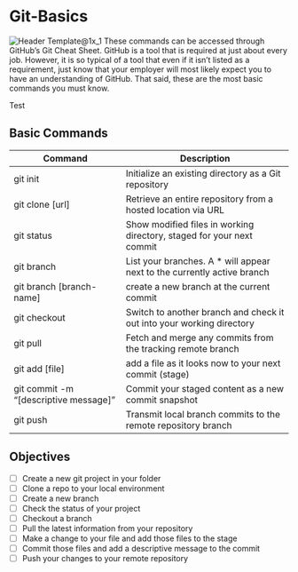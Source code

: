 # Git-Basics
![Header Template@1x_1](https://github.com/Carranco-Codes/Git-Basics/assets/10298176/48ead034-6f2c-4353-b5cb-46343052175a)
These commands can be accessed through GitHub’s Git Cheat Sheet. GitHub is a tool that is required
at just about every job. However, it is so typical of a tool that even if it isn’t listed as a requirement, just
know that your employer will most likely expect you to have an understanding of GitHub. That said, these are the most basic commands you must know.

Test

## Basic Commands
| Command                               |  Description                                                            |
|---------------------------------------|-------------------------------------------------------------------------|
| git init                              | Initialize an existing directory as a Git repository                    |
| git clone [url]                       | Retrieve an entire repository from a hosted location via URL            |
| git status                            | Show modified files in working directory, staged for your next commit   |
| git branch                            | List your branches. A * will appear next to the currently active branch |
| git branch [branch-name]              | create a new branch at the current commit                               |
| git checkout                          | Switch to another branch and check it out into your working directory   |
| git pull                              | Fetch and merge any commits from the tracking remote branch             |
| git add [file]                        | add a file as it looks now to your next commit (stage)                  |
| git commit -m “[descriptive message]” | Commit your staged content as a new commit snapshot                     |
| git push                              | Transmit local branch commits to the remote repository branch           |

## Objectives
- [ ] Create a new git project in your folder
- [ ] Clone a repo to your local environment
- [ ] Create a new branch
- [ ] Check the status of your project
- [ ] Checkout a branch
- [ ] Pull the latest information from your repository
- [ ] Make a change to your file and add those files to the stage
- [ ] Commit those files and add a descriptive message to the commit
- [ ] Push your changes to your remote repository
